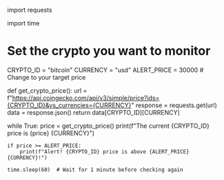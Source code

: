 import requests

import time

# Set the crypto you want to monitor
CRYPTO_ID = "bitcoin"
CURRENCY = "usd"
ALERT_PRICE = 30000  # Change to your target price

def get_crypto_price():
    url = f"https://api.coingecko.com/api/v3/simple/price?ids={CRYPTO_ID}&vs_currencies={CURRENCY}"
    response = requests.get(url)
    data = response.json()
    return data[CRYPTO_ID][CURRENCY]

while True:
    price = get_crypto_price()
    print(f"The current {CRYPTO_ID} price is {price} {CURRENCY}")

    if price >= ALERT_PRICE:
        print(f"Alert! {CRYPTO_ID} price is above {ALERT_PRICE} {CURRENCY}!")

    time.sleep(60)  # Wait for 1 minute before checking again
